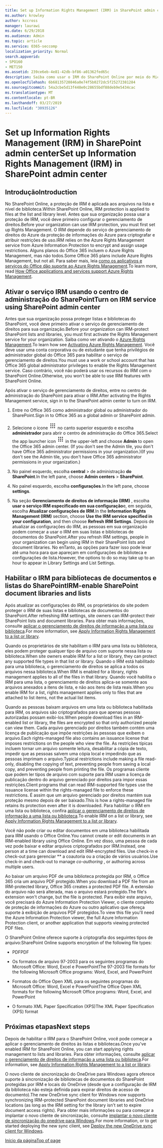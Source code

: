 ```yaml
---
title: Set up Information Rights Management (IRM) in SharePoint admin center
ms.author: krowley
author: kccross
manager: laurawi
ms.date: 6/29/2018
ms.audience: Admin
ms.topic: article
ms.service: O365-seccomp
localization_priority: Normal
search.appverid:
- SPO160
- MET150
ms.assetid: 239ce6eb-4e81-42db-bf86-a01362fed65c
description: Saiba como usar o IRM do SharePoint Online por meio do Microsoft Azure Active Directory Rights Management Services (RMS) para proteger listas e bibliotecas de documentos do SharePoint.
ms.openlocfilehash: 6b68135720846a0e74f5b0272dc5f25272381284
ms.sourcegitcommit: 54a2cbe5d13f448e0c28655bdf88deb9e5434cac
ms.translationtype: MT
ms.contentlocale: pt-BR
ms.lasthandoff: 03/27/2019
ms.locfileid: "30935126"
---
```

# <a name="set-up-information-rights-management-irm-in-sharepoint-admin-center"></a><span data-ttu-id="3f001-103">Set up Information Rights Management (IRM) in SharePoint admin center</span><span class="sxs-lookup"><span data-stu-id="3f001-103">Set up Information Rights Management (IRM) in SharePoint admin center</span></span>

## <a name="introduction"></a><span data-ttu-id="3f001-104">Introdução</span><span class="sxs-lookup"><span data-stu-id="3f001-104">Introduction</span></span>

<span data-ttu-id="3f001-105">No SharePoint Online, a proteção de IRM é aplicada aos arquivos na lista e nível de biblioteca.</span><span class="sxs-lookup"><span data-stu-id="3f001-105">Within SharePoint Online, IRM protection is applied to files at the list and library level.</span></span> <span data-ttu-id="3f001-106">Antes que sua organização possa usar a proteção de IRM, você deve primeiro configurar o gerenciamento de direitos.</span><span class="sxs-lookup"><span data-stu-id="3f001-106">Before your organization can use IRM protection, you must first set up Rights Management.</span></span> <span data-ttu-id="3f001-107">O IRM depende do serviço de gerenciamento de direitos do Azure da proteção de informações do Azure para criptografar e atribuir restrições de uso.</span><span class="sxs-lookup"><span data-stu-id="3f001-107">IRM relies on the Azure Rights Management service from Azure Information Protection to encrypt and assign usage restrictions.</span></span> <span data-ttu-id="3f001-108">Alguns planos do Office 365 incluem o Azure Rights Management, mas não todos.</span><span class="sxs-lookup"><span data-stu-id="3f001-108">Some Office 365 plans include Azure Rights Management, but not all.</span></span> <span data-ttu-id="3f001-109">Para saber mais, leia [como os aplicativos e serviços do Office dão suporte ao Azure Rights Management](https://docs.microsoft.com/azure/information-protection/understand-explore/office-apps-services-support).</span><span class="sxs-lookup"><span data-stu-id="3f001-109">To learn more, read [How Office applications and services support Azure Rights Management](https://docs.microsoft.com/azure/information-protection/understand-explore/office-apps-services-support).</span></span>
  
## <a name="turn-on-irm-service-using-sharepoint-admin-center"></a><span data-ttu-id="3f001-110">Ativar o serviço IRM usando o centro de administração do SharePoint</span><span class="sxs-lookup"><span data-stu-id="3f001-110">Turn on IRM service using SharePoint admin center</span></span>

<span data-ttu-id="3f001-111">Antes que sua organização possa proteger listas e bibliotecas do SharePoint, você deve primeiro ativar o serviço de gerenciamento de direitos para sua organização.</span><span class="sxs-lookup"><span data-stu-id="3f001-111">Before your organization can IRM-protect SharePoint lists and libraries, you must first activate the Rights Management service for your organization.</span></span> <span data-ttu-id="3f001-112">Saiba como ver ativando o [Azure Rights Management](https://docs.microsoft.com/information-protection/deploy-use/activate-service).</span><span class="sxs-lookup"><span data-stu-id="3f001-112">To learn how see [Activating Azure Rights Management](https://docs.microsoft.com/information-protection/deploy-use/activate-service).</span></span> <span data-ttu-id="3f001-113">Você deve usar uma conta corporativa ou de estudante que tenha privilégios de administrador global do Office 365 para habilitar o serviço de gerenciamento de direitos.</span><span class="sxs-lookup"><span data-stu-id="3f001-113">You must use a work or school account that has Office 365 global administrator privileges to enable the Rights Management service.</span></span> <span data-ttu-id="3f001-114">Caso contrário, você não poderá usar os recursos do IRM com o SharePoint Online.</span><span class="sxs-lookup"><span data-stu-id="3f001-114">Otherwise, you won't be able to use IRM features with SharePoint Online.</span></span>
  
<span data-ttu-id="3f001-115">Após ativar o serviço de gerenciamento de direitos, entre no centro de administração do SharePoint para ativar o IRM.</span><span class="sxs-lookup"><span data-stu-id="3f001-115">After activating the Rights Management service, sign in to the SharePoint admin center to turn on IRM.</span></span>
  
1. <span data-ttu-id="3f001-116">Entre no Office 365 como administrador global ou administrador do SharePoint.</span><span class="sxs-lookup"><span data-stu-id="3f001-116">Sign in to Office 365 as a global admin or SharePoint admin.</span></span>
    
2. <span data-ttu-id="3f001-117">Selecione o ícone ![do inicializador de aplicativos o ícone do inicializador de aplicativos no Office 365](media/e5aee650-c566-4100-aaad-4cc2355d909f.png) no canto superior esquerdo e escolha **administrador** para abrir o centro de administração do Office 365.</span><span class="sxs-lookup"><span data-stu-id="3f001-117">Select the app launcher icon ![The app launcher icon in Office 365](media/e5aee650-c566-4100-aaad-4cc2355d909f.png) in the upper-left and choose **Admin** to open the Office 365 admin center.</span></span> <span data-ttu-id="3f001-118">(If you don't see the Admin tile, you don't have Office 365 administrator permissions in your organization.)</span><span class="sxs-lookup"><span data-stu-id="3f001-118">(If you don't see the Admin tile, you don't have Office 365 administrator permissions in your organization.)</span></span> 
    
3. <span data-ttu-id="3f001-119">No painel esquerdo, escolha **central** \> de administração **do SharePoint**.</span><span class="sxs-lookup"><span data-stu-id="3f001-119">In the left pane, choose **Admin centers** \> **SharePoint**.</span></span>
    
4. <span data-ttu-id="3f001-120">No painel esquerdo, escolha **configurações**.</span><span class="sxs-lookup"><span data-stu-id="3f001-120">In the left pane, choose **settings**.</span></span>
    
5. <span data-ttu-id="3f001-121">Na seção **Gerenciamento de direitos de informação (IRM)** , escolha **usar o serviço IRM especificado em sua configuração**e, em seguida, escolha **Atualizar configurações de IRM**.</span><span class="sxs-lookup"><span data-stu-id="3f001-121">In the **Information Rights Management (IRM)** section, choose **Use the IRM service specified in your configuration**, and then choose **Refresh IRM Settings**.</span></span> <span data-ttu-id="3f001-122">Depois de atualizar as configurações do IRM, as pessoas em sua organização podem começar a usar o IRM em suas listas e bibliotecas de documentos do SharePoint.</span><span class="sxs-lookup"><span data-stu-id="3f001-122">After you refresh IRM settings, people in your organization can begin using IRM in their SharePoint lists and document libraries.</span></span> <span data-ttu-id="3f001-123">No enTanto, as opções para fazer isso pode levar até uma hora para que apareçam em configurações de biblioteca e configurações de lista.</span><span class="sxs-lookup"><span data-stu-id="3f001-123">However, the options to do so may take up to an hour to appear in Library Settings and List Settings.</span></span>
    
## <a name="irm-enable-sharepoint-document-libraries-and-lists"></a><span data-ttu-id="3f001-124">Habilitar o IRM para bibliotecas de documentos e listas do SharePoint</span><span class="sxs-lookup"><span data-stu-id="3f001-124">IRM-enable SharePoint document libraries and lists</span></span>
<span data-ttu-id="3f001-125"><a name="__toc220831191"> </a></span><span class="sxs-lookup"><span data-stu-id="3f001-125"></span></span>

<span data-ttu-id="3f001-126">Após atualizar as configurações do IRM, os proprietários do site podem proteger o IRM de suas listas e bibliotecas de documentos do SharePoint.</span><span class="sxs-lookup"><span data-stu-id="3f001-126">After refreshing IRM settings, site owners can IRM-protect their SharePoint lists and document libraries.</span></span> <span data-ttu-id="3f001-127">Para obter mais informações, consulte [aplicar o gerenciamento de direitos de informação a uma lista ou biblioteca](apply-irm-to-a-list-or-library.md).</span><span class="sxs-lookup"><span data-stu-id="3f001-127">For more information, see [Apply Information Rights Management to a list or library](apply-irm-to-a-list-or-library.md).</span></span>
  
<span data-ttu-id="3f001-128">Quando os proprietários de site habilitam o IRM para uma lista ou biblioteca, eles podem proteger qualquer tipo de arquivo com suporte nessa lista ou biblioteca.</span><span class="sxs-lookup"><span data-stu-id="3f001-128">When site owners enable IRM for a list or library, they can protect any supported file types in that list or library.</span></span> <span data-ttu-id="3f001-129">Quando o IRM está habilitado para uma biblioteca, o gerenciamento de direitos se aplica a todos os arquivos nessa biblioteca.</span><span class="sxs-lookup"><span data-stu-id="3f001-129">When IRM is enabled for a library, rights management applies to all of the files in that library.</span></span> <span data-ttu-id="3f001-130">Quando você habilita o IRM para uma lista, o gerenciamento de direitos aplica-se somente aos arquivos anexados a itens de lista, e não aos itens de lista reais.</span><span class="sxs-lookup"><span data-stu-id="3f001-130">When you enable IRM for a list, rights management applies only to files that are attached to list items, not the actual list items.</span></span>
  
<span data-ttu-id="3f001-131">Quando as pessoas baixam arquivos em uma lista ou biblioteca habilitada para IRM, os arquivos são criptografados para que apenas pessoas autorizadas possam exibi-los.</span><span class="sxs-lookup"><span data-stu-id="3f001-131">When people download files in an IRM-enabled list or library, the files are encrypted so that only authorized people can view them.</span></span> <span data-ttu-id="3f001-132">Cada arquivo gerenciado por direitos também contém uma licença de publicação que impõe restrições às pessoas que exibem o arquivo.</span><span class="sxs-lookup"><span data-stu-id="3f001-132">Each rights-managed file also contains an issuance license that imposes restrictions on the people who view the file.</span></span> <span data-ttu-id="3f001-133">As restrições típicas incluem tornar um arquivo somente leitura, desabilitar a cópia de texto, impedir que as pessoas salvem uma cópia local e impedindo que as pessoas imprimam o arquivo.</span><span class="sxs-lookup"><span data-stu-id="3f001-133">Typical restrictions include making a file read-only, disabling the copying of text, preventing people from saving a local copy, and preventing people from printing the file.</span></span> <span data-ttu-id="3f001-134">Os programas cliente que podem ler tipos de arquivo com suporte para IRM usam a licença de publicação dentro do arquivo gerenciado por direitos para impor essas restrições.</span><span class="sxs-lookup"><span data-stu-id="3f001-134">Client programs that can read IRM-supported file types use the issuance license within the rights-managed file to enforce these restrictions.</span></span> <span data-ttu-id="3f001-135">É assim que um arquivo gerenciado por direitos mantém sua proteção mesmo depois de ser baixado.</span><span class="sxs-lookup"><span data-stu-id="3f001-135">This is how a rights-managed file retains its protection even after it is downloaded.</span></span> <span data-ttu-id="3f001-136">Para habilitar o IRM em uma lista ou biblioteca, confira [aplicar o gerenciamento de direitos de informação a uma lista ou biblioteca](apply-irm-to-a-list-or-library.md).</span><span class="sxs-lookup"><span data-stu-id="3f001-136">To enable IRM on a list or library, see [Apply Information Rights Management to a list or library](apply-irm-to-a-list-or-library.md).</span></span>
  
<span data-ttu-id="3f001-137">Você não pode criar ou editar documentos em uma biblioteca habilitada para IRM usando o Office Online.</span><span class="sxs-lookup"><span data-stu-id="3f001-137">You cannot create or edit documents in an IRM-enabled library using Office Online.</span></span> <span data-ttu-id="3f001-138">Em vez disso, uma pessoa de cada vez pode baixar e editar arquivos criptografados por IRM.</span><span class="sxs-lookup"><span data-stu-id="3f001-138">Instead, one person at a time can download and edit IRM-encrypted files.</span></span> <span data-ttu-id="3f001-139">Use check-in e check-out para gerenciar \*\* a coautoria ou a criação de vários usuários.</span><span class="sxs-lookup"><span data-stu-id="3f001-139">Use check-in and check-out to manage  *co-authoring*  , or authoring across multiple users.</span></span> 
  
<span data-ttu-id="3f001-140">Ao baixar um arquivo PDF de uma biblioteca protegida por IRM, o Office 365 cria um arquivo PDF protegido.</span><span class="sxs-lookup"><span data-stu-id="3f001-140">When you download a PDF file from an IRM-protected library, Office 365 creates a protected PDF file.</span></span> <span data-ttu-id="3f001-141">A extensão do arquivo não será alterada, mas o arquivo estará protegido.</span><span class="sxs-lookup"><span data-stu-id="3f001-141">The file's extension won't change, but the file is protected.</span></span> <span data-ttu-id="3f001-142">Para exibir este arquivo, você precisará do Azure Information Protection Viewer, o cliente completo de proteção de informações do Azure ou outro aplicativo que ofereça suporte à exibição de arquivos PDF protegidos.</span><span class="sxs-lookup"><span data-stu-id="3f001-142">To view this file you'll need the Azure Information Protection viewer, the full Azure Information Protection client, or another application that supports viewing protected PDF files.</span></span> 
  
<span data-ttu-id="3f001-143">O SharePoint Online oferece suporte à criptografia dos seguintes tipos de arquivo:</span><span class="sxs-lookup"><span data-stu-id="3f001-143">SharePoint Online supports encryption of the following file types:</span></span>
  
- <span data-ttu-id="3f001-144">PDF</span><span class="sxs-lookup"><span data-stu-id="3f001-144">PDF</span></span>
    
- <span data-ttu-id="3f001-145">Os formatos de arquivo 97-2003 para os seguintes programas do Microsoft Office: Word, Excel e PowerPoint</span><span class="sxs-lookup"><span data-stu-id="3f001-145">The 97-2003 file formats for the following Microsoft Office programs: Word, Excel, and PowerPoint</span></span>
    
- <span data-ttu-id="3f001-146">Formatos do Office Open XML para os seguintes programas do Microsoft Office: Word, Excel e PowerPoint</span><span class="sxs-lookup"><span data-stu-id="3f001-146">The Office Open XML formats for the following Microsoft Office programs: Word, Excel, and PowerPoint</span></span>
    
- <span data-ttu-id="3f001-147">O formato XML Paper Specification (XPS)</span><span class="sxs-lookup"><span data-stu-id="3f001-147">The XML Paper Specification (XPS) format</span></span>
    
## <a name="next-steps"></a><span data-ttu-id="3f001-148">Próximas etapas</span><span class="sxs-lookup"><span data-stu-id="3f001-148">Next steps</span></span>
<span data-ttu-id="3f001-149"><a name="__toc220831191"> </a></span><span class="sxs-lookup"><span data-stu-id="3f001-149"></span></span>

<span data-ttu-id="3f001-150">Depois de habilitar o IRM para o SharePoint Online, você pode começar a aplicar o gerenciamento de direitos às listas e bibliotecas.</span><span class="sxs-lookup"><span data-stu-id="3f001-150">Once you've enabled IRM for SharePoint Online, you can start applying rights management to lists and libraries.</span></span> <span data-ttu-id="3f001-151">Para obter informações, consulte [aplicar o gerenciamento de direitos de informação a uma lista ou biblioteca](apply-irm-to-a-list-or-library.md).</span><span class="sxs-lookup"><span data-stu-id="3f001-151">For information, see [Apply Information Rights Management to a list or library](apply-irm-to-a-list-or-library.md).</span></span>
  
<span data-ttu-id="3f001-152">O novo cliente de sincronização do OneDrive para Windows agora oferece suporte à sincronização de bibliotecas de documentos do SharePoint protegidas por IRM e locais do OneDrive (desde que a configuração de IRM da biblioteca não esteja definida para expirar direitos de acesso de documento).</span><span class="sxs-lookup"><span data-stu-id="3f001-152">The new OneDrive sync client for Windows now supports synchronizing IRM-protected SharePoint document libraries and OneDrive locations (as long as the IRM setting for the library isn't set to expire document access rights).</span></span> <span data-ttu-id="3f001-153">Para obter mais informações ou para começar a implantar o novo cliente de sincronização, consulte [implantar o novo cliente de sincronização do onedrive para Windows](https://support.office.com/article/3f3a511c-30c6-404a-98bf-76f95c519668).</span><span class="sxs-lookup"><span data-stu-id="3f001-153">For more information, or to get started deploying the new sync client, see [Deploy the new OneDrive sync client for Windows](https://support.office.com/article/3f3a511c-30c6-404a-98bf-76f95c519668).</span></span>
  
[<span data-ttu-id="3f001-154">Início da página</span><span class="sxs-lookup"><span data-stu-id="3f001-154">Top of page</span></span>](#introduction)  


